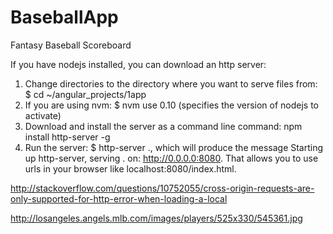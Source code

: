 # BaseballApp
Fantasy Baseball Scoreboard

If you have nodejs installed, you can download an http server: 
1) Change directories to the directory where you want to serve files from: $ cd ~/angular_projects/1app 
2) If you are using nvm: $ nvm use 0.10 (specifies the version of nodejs to activate) 
3) Download and install the server as a command line command: npm install http-server -g 
4) Run the server: $ http-server ., which will produce the message Starting up http-server, serving . on: http://0.0.0.0:8080. That allows you to use urls in your browser like localhost:8080/index.html.

http://stackoverflow.com/questions/10752055/cross-origin-requests-are-only-supported-for-http-error-when-loading-a-local


http://losangeles.angels.mlb.com/images/players/525x330/545361.jpg
